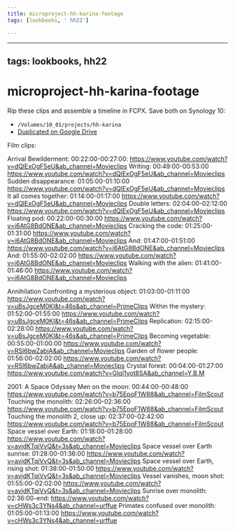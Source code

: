 ```yaml
---
title: microproject-hh-karina-footage
tags: [lookbooks, ' hh22']

---
```


---
tags: lookbooks, hh22
---

# microproject-hh-karina-footage
Rip these clips and assemble a timeline in FCPX. Save both on Synology 10:
- `/Volumes/10_01/projects/hh-karina`
- [Duplicated on Google Drive](https://drive.google.com/drive/folders/1-AZoX4SR96OKBLrmlY7GdXoI9eFlwFcZ)

Film clips:

Arrival 
	Bewilderment: 00:22:00-00:27:00: https://www.youtube.com/watch?v=dQlExOgF5eU&ab_channel=Movieclips
	Writing: 00:49:00-00:53:00 https://www.youtube.com/watch?v=dQlExOgF5eU&ab_channel=Movieclips
	Sudden disappearance: 01:05:00-01:10:00
https://www.youtube.com/watch?v=dQlExOgF5eU&ab_channel=Movieclips
	It all comes together: 01:14:00-01:17:00
https://www.youtube.com/watch?v=dQlExOgF5eU&ab_channel=Movieclips
	Double letters: 02:04:00-02:12:00
https://www.youtube.com/watch?v=dQlExOgF5eU&ab_channel=Movieclips
	Floating pod: 00:22:00-00:30:00
https://www.youtube.com/watch?v=i6AtG8BdONE&ab_channel=Movieclips
	Cracking the code: 01:25:00-01:31:00
https://www.youtube.com/watch?v=i6AtG8BdONE&ab_channel=Movieclips
	And: 01:47:00-01:51:00
https://www.youtube.com/watch?v=i6AtG8BdONE&ab_channel=Movieclips
	And: 01:55:00-02:02:00
https://www.youtube.com/watch?v=i6AtG8BdONE&ab_channel=Movieclips
	Walking with the alien: 01:41:00-01:46:00
https://www.youtube.com/watch?v=i6AtG8BdONE&ab_channel=Movieclips


Annihilation 
	Confronting a mysterious object: 01:03:00-01:11:00
https://www.youtube.com/watch?v=uBsJgceM0KI&t=46s&ab_channel=PrimeClips
	Within the mystery: 01:52:00-01:55:00
https://www.youtube.com/watch?v=uBsJgceM0KI&t=46s&ab_channel=PrimeClips
	Replication: 02:15:00-02:28:00
https://www.youtube.com/watch?v=uBsJgceM0KI&t=46s&ab_channel=PrimeClips
	Becoming vegetable: 00:55:00-01:00:00
https://www.youtube.com/watch?v=RSl6bwZabjA&ab_channel=Movieclips
	Garden of flower people: 01:56:00-02:02:00
https://www.youtube.com/watch?v=RSl6bwZabjA&ab_channel=Movieclips
	Crystal forest: 00:04:00-01:27:00
https://www.youtube.com/watch?v=GlqI1yot8SA&ab_channel=Y.B.M


2001: A Space Odyssey
	Men on the moon: 00:44:00-00:48:00
https://www.youtube.com/watch?v=b75EpoF1W88&ab_channel=FilmScout
	Touching the monolith: 02:26:00-02:36:00 https://www.youtube.com/watch?v=b75EpoF1W88&ab_channel=FilmScout
	Touching the monolith 2, close up: 02:37:00-02:42:00
https://www.youtube.com/watch?v=b75EpoF1W88&ab_channel=FilmScout
	Space vessel over Earth: 01:18:00-01:28:00
https://www.youtube.com/watch?v=avjdKTqiVvQ&t=3s&ab_channel=Movieclips
	Space vessel over Earth sunrise: 01:28:00-01:36:00
https://www.youtube.com/watch?v=avjdKTqiVvQ&t=3s&ab_channel=Movieclips
	Space vessel over Earth, rising shot: 01:38:00-01:50:00
https://www.youtube.com/watch?v=avjdKTqiVvQ&t=3s&ab_channel=Movieclips
	Vessel vanishes, moon shot: 01:55:00-02:02:00
https://www.youtube.com/watch?v=avjdKTqiVvQ&t=3s&ab_channel=Movieclips
	Sunrise over monolith: 02:36:00-end: 
https://www.youtube.com/watch?v=cHWs3c3YNs4&ab_channel=urffue
	Primates confused over monolith: 01:05:00-01:13:00
https://www.youtube.com/watch?v=cHWs3c3YNs4&ab_channel=urffue
	
    